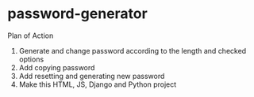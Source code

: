 # password-generator
Plan of Action
<ol>
  <li>Generate and change password according to the length and checked options </li>
  <li>Add copying password</li>
  <li>Add resetting and generating new password</li>
  <li>Make this HTML, JS, Django and Python project</li>
</ol>
